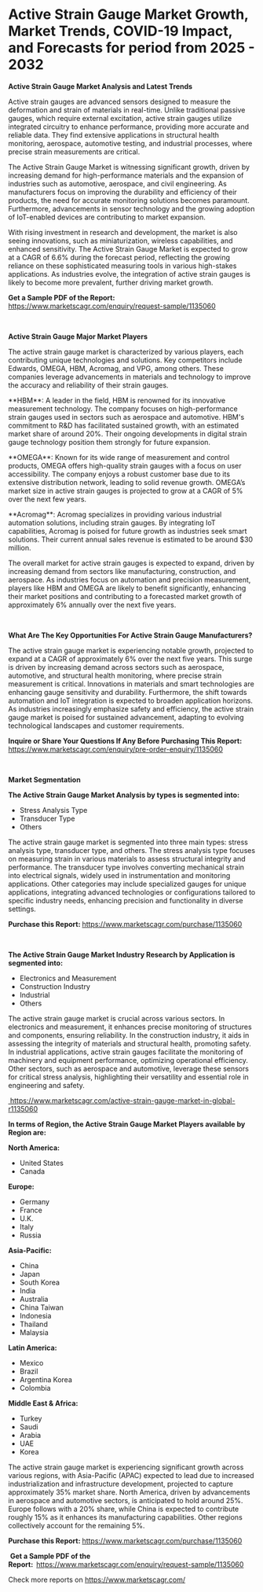 <p><h1>Active Strain Gauge Market Growth, Market Trends, COVID-19 Impact, and Forecasts for period from 2025 - 2032</h1></p><p><strong>Active Strain Gauge Market Analysis and Latest Trends</strong></p>
<p><p>Active strain gauges are advanced sensors designed to measure the deformation and strain of materials in real-time. Unlike traditional passive gauges, which require external excitation, active strain gauges utilize integrated circuitry to enhance performance, providing more accurate and reliable data. They find extensive applications in structural health monitoring, aerospace, automotive testing, and industrial processes, where precise strain measurements are critical.</p><p>The Active Strain Gauge Market is witnessing significant growth, driven by increasing demand for high-performance materials and the expansion of industries such as automotive, aerospace, and civil engineering. As manufacturers focus on improving the durability and efficiency of their products, the need for accurate monitoring solutions becomes paramount. Furthermore, advancements in sensor technology and the growing adoption of IoT-enabled devices are contributing to market expansion.</p><p>With rising investment in research and development, the market is also seeing innovations, such as miniaturization, wireless capabilities, and enhanced sensitivity. The Active Strain Gauge Market is expected to grow at a CAGR of 6.6% during the forecast period, reflecting the growing reliance on these sophisticated measuring tools in various high-stakes applications. As industries evolve, the integration of active strain gauges is likely to become more prevalent, further driving market growth.</p></p>
<p><strong>Get a Sample PDF of the Report:&nbsp;</strong> <a href="https://www.marketscagr.com/enquiry/request-sample/1135060?utm_campaign=2465&utm_medium=2&utm_source=Github&utm_content=ia&utm_term=06042025&utm_id=active-strain-gauge">https://www.marketscagr.com/enquiry/request-sample/1135060</a></p>
<p>&nbsp;</p>
<p><strong>Active Strain Gauge Major Market Players</strong></p>
<p><p>The active strain gauge market is characterized by various players, each contributing unique technologies and solutions. Key competitors include Edwards, OMEGA, HBM, Acromag, and VPG, among others. These companies leverage advancements in materials and technology to improve the accuracy and reliability of their strain gauges.</p><p>**HBM**: A leader in the field, HBM is renowned for its innovative measurement technology. The company focuses on high-performance strain gauges used in sectors such as aerospace and automotive. HBM's commitment to R&D has facilitated sustained growth, with an estimated market share of around 20%. Their ongoing developments in digital strain gauge technology position them strongly for future expansion.</p><p>**OMEGA**: Known for its wide range of measurement and control products, OMEGA offers high-quality strain gauges with a focus on user accessibility. The company enjoys a robust customer base due to its extensive distribution network, leading to solid revenue growth. OMEGA’s market size in active strain gauges is projected to grow at a CAGR of 5% over the next few years.</p><p>**Acromag**: Acromag specializes in providing various industrial automation solutions, including strain gauges. By integrating IoT capabilities, Acromag is poised for future growth as industries seek smart solutions. Their current annual sales revenue is estimated to be around $30 million.</p><p>The overall market for active strain gauges is expected to expand, driven by increasing demand from sectors like manufacturing, construction, and aerospace. As industries focus on automation and precision measurement, players like HBM and OMEGA are likely to benefit significantly, enhancing their market positions and contributing to a forecasted market growth of approximately 6% annually over the next five years.</p></p>
<p>&nbsp;</p>
<p><strong>What Are The Key Opportunities For Active Strain Gauge Manufacturers?</strong></p>
<p><p>The active strain gauge market is experiencing notable growth, projected to expand at a CAGR of approximately 6% over the next five years. This surge is driven by increasing demand across sectors such as aerospace, automotive, and structural health monitoring, where precise strain measurement is critical. Innovations in materials and smart technologies are enhancing gauge sensitivity and durability. Furthermore, the shift towards automation and IoT integration is expected to broaden application horizons. As industries increasingly emphasize safety and efficiency, the active strain gauge market is poised for sustained advancement, adapting to evolving technological landscapes and customer requirements.</p></p>
<p><strong>Inquire or Share Your Questions If Any Before Purchasing This Report:</strong> <a href="https://www.marketscagr.com/enquiry/pre-order-enquiry/1135060?utm_campaign=2465&utm_medium=2&utm_source=Github&utm_content=ia&utm_term=06042025&utm_id=active-strain-gauge">https://www.marketscagr.com/enquiry/pre-order-enquiry/1135060</a></p>
<p>&nbsp;</p>
<p><strong>Market Segmentation</strong></p>
<p><strong>The Active Strain Gauge Market Analysis by types is segmented into:</strong></p>
<p><ul><li>Stress Analysis Type</li><li>Transducer Type</li><li>Others</li></ul></p>
<p><p>The active strain gauge market is segmented into three main types: stress analysis type, transducer type, and others. The stress analysis type focuses on measuring strain in various materials to assess structural integrity and performance. The transducer type involves converting mechanical strain into electrical signals, widely used in instrumentation and monitoring applications. Other categories may include specialized gauges for unique applications, integrating advanced technologies or configurations tailored to specific industry needs, enhancing precision and functionality in diverse settings.</p></p>
<p><strong>Purchase this Report:&nbsp;</strong><a href="https://www.marketscagr.com/purchase/1135060?utm_campaign=2465&utm_medium=2&utm_source=Github&utm_content=ia&utm_term=06042025&utm_id=active-strain-gauge">https://www.marketscagr.com/purchase/1135060</a></p>
<p>&nbsp;</p>
<p><strong>The Active Strain Gauge Market Industry Research by Application is segmented into:</strong></p>
<p><ul><li>Electronics and Measurement</li><li>Construction Industry</li><li>Industrial</li><li>Others</li></ul></p>
<p><p>The active strain gauge market is crucial across various sectors. In electronics and measurement, it enhances precise monitoring of structures and components, ensuring reliability. In the construction industry, it aids in assessing the integrity of materials and structural health, promoting safety. In industrial applications, active strain gauges facilitate the monitoring of machinery and equipment performance, optimizing operational efficiency. Other sectors, such as aerospace and automotive, leverage these sensors for critical stress analysis, highlighting their versatility and essential role in engineering and safety.</p></p>
<p><a href="https://www.marketscagr.com/active-strain-gauge-market-in-global-r1135060?utm_campaign=2465&utm_medium=2&utm_source=Github&utm_content=ia&utm_term=06042025&utm_id=active-strain-gauge">&nbsp;https://www.marketscagr.com/active-strain-gauge-market-in-global-r1135060</a></p>
<p><strong>In terms of Region, the Active Strain Gauge Market Players available by Region are:</strong></p>
<p>
    <p> <strong> North America: </strong>
        <ul>
            <li>United States</li>
            <li>Canada</li>
        </ul>
        </p> 
    <p> <strong> Europe: </strong>
        <ul>
            <li>Germany</li>
            <li>France</li>
            <li>U.K.</li>
            <li>Italy</li>
            <li>Russia</li>
        </ul>
        </p> 
    <p> <strong> Asia-Pacific: </strong>
        <ul>
            <li>China</li>
            <li>Japan</li>
            <li>South Korea</li>
            <li>India</li>
            <li>Australia</li>
            <li>China Taiwan</li>
            <li>Indonesia</li>
            <li>Thailand</li>
            <li>Malaysia</li>
        </ul>
        </p> 
    <p> <strong> Latin America: </strong>
        <ul>
            <li>Mexico</li>
            <li>Brazil</li>
            <li>Argentina Korea</li>
            <li>Colombia</li>
        </ul>
        </p> 
    <p> <strong> Middle East & Africa: </strong>
        <ul>
            <li>Turkey</li>
            <li>Saudi</li>
            <li>Arabia</li>
            <li>UAE</li>
            <li>Korea</li>
        </ul>
    </p>
    </p>
<p><p>The active strain gauge market is experiencing significant growth across various regions, with Asia-Pacific (APAC) expected to lead due to increased industrialization and infrastructure development, projected to capture approximately 35% market share. North America, driven by advancements in aerospace and automotive sectors, is anticipated to hold around 25%. Europe follows with a 20% share, while China is expected to contribute roughly 15% as it enhances its manufacturing capabilities. Other regions collectively account for the remaining 5%.</p></p>
<p><strong>Purchase this Report: </strong><a href="https://www.marketscagr.com/purchase/1135060?utm_campaign=2465&utm_medium=2&utm_source=Github&utm_content=ia&utm_term=06042025&utm_id=active-strain-gauge">https://www.marketscagr.com/purchase/1135060</a></p>
<p>&nbsp;<strong>Get a Sample PDF of the Report:&nbsp;&nbsp;</strong><a href="https://www.marketscagr.com/enquiry/request-sample/1135060?utm_campaign=2465&utm_medium=2&utm_source=Github&utm_content=ia&utm_term=06042025&utm_id=active-strain-gauge">https://www.marketscagr.com/enquiry/request-sample/1135060</a></p>
<p><strong></strong></p>
<p>Check more reports on <a href="https://www.marketscagr.com/?utm_campaign=2465&utm_medium=2&utm_source=Github&utm_content=ia&utm_term=06042025&utm_id=active-strain-gauge">https://www.marketscagr.com/</a></p>